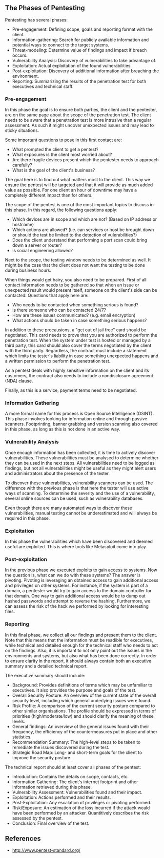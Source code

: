 ## The Phases of Pentesting

Pentesting has several phases:

- Pre-engagement: Defining scope, goals and reporting format with the client.
- Information-gathering: Search for publicly available information and potential ways to connect to the target systems.
- Threat-modeling: Determine value of findings and impact if breach occurs. 
- Vulnerability Analysis: Discovery of vulnerabilities to take advantage of.
- Exploitation: Actual exploitation of the found vulnerabilities.
- Post-exploitation: Discovery of additional information after breaching the environment.
- Reporting: Summarizing the results of the penetration test for both executives and technical staff.

### Pre-engagement

In this phase the goal is to ensure both parties, the client and the pentester, are on the same page about the scope of the penetration test. The client needs to be aware that a penetration test is more intrusive than a regular assessment. As such it might uncover unexpected issues and may lead to sticky situations.

Some important questions to pose in this first contact are:

- What prompted the client to get a pentest?
- What exposures is the client most worried about?
- Are there fragile devices present which the pentester needs to approach carefully?
- What is the goal of the client's business?

The goal here is to find out what matters most to the client. This way we ensure the pentest will be targeted and that it will provide as much added value as possible. For one client an hour of downtime may have a completely different impact than for others.

The scope of the pentest is one of the most important topics to discuss in this phase. In this regard, the following questions apply:

- Which devices are in scope and which are not? (Based on IP address or hostname)
- Which actions are allowed? (i.e. can services or host be brought down or should the test be limited to the detection of vulerabilities?)
- Does the client understand that performing a port scan could bring down a server or router?
- Is social engineering allowed? 

Next to the scope, the testing window needs to be determined as well. It might be the case that the client does not want the testing to be done during business hours.

When things would get hairy, you also need to be prepared. First of all contact information needs to be gathered so that when an issue or unexpected result would present itself, someone on the client's side can be contacted. Questions that apply here are:

- Who needs to be contacted when something serious is found?
- Is there someone who can be contacted 24/7?
- How are these issues communicated? (e.g. email encryption)
- What actions should be taken in case something serious happens?

In addition to these precausions, a "get out of jail free" card should be negotiated. This card needs to prove that you are authorized to perform the penetration test. When the system under test is hosted or managed by a third party, this card should also cover the terms negotiated by the client with the third party. Regardless, the contract must include a statement which limits the tester's liability in case something unexpected happens and a written permission to perform the penetration test.

As a pentest deals with highly sensitive information on the client and its customers, the contract also needs to include a nondisclosure agreement (NDA) clause.

Finally, as this is a service, payment terms need to be negotiated.

### Information Gathering

A more formal name for this process is Open Source Intelligence (OSINT). This phase involves looking for information online and through passive scanners. Footprinting, banner grabbing and version scanning also covered in this phase, as long as this is not done in an active way. 

### Vulnerability Analysis

Once enough information has been collected, it is time to actively discover vulnerabilities. These vulnerabilities must be analysed to determine whether they can be used in the next steps. All vulnerabilities need to be logged as findings, but not all vulnerabilities might be useful as they might alert users and administrators about the presence of the tester.

To discover these vulnerabilities, vulnerability scanners can be used. The difference with the previous phase is that here the tester will use active ways of scanning. To determine the severity and the use of a vulnerability, several online sources can be used, such as vulnerability databases.

Even though there are many automated ways to discover these vulnerabilities, manual testing cannot be underestimated and will always be required in this phase.

### Exploitation

In this phase the vulnerabilities which have been discovered and deemed useful are exploited. This is where tools like Metasploit come into play. 

### Post-exploitation

In the previous phase we executed exploits to gain access to systems. Now the question is, what can we do with these systems? The answer is pivoting. Pivoting is leveraging an obtained access to gain additional access and privileges on other systems. For instance, if the system is part of a domain, a pentester would try to gain access to the domain controller for that domain. One way to gain additional access would be to dump out hashed passwords and attempt to reverse the hashing. Furthermore, we can assess the risk of the hack we performed by looking for interesting files.

### Reporting

In this final phase, we collect all our findings and present them to the client. Note that this means that the information must be readible for executives, while technical and detailed enough for the technical staff who needs to act on the findings. Also, it is important to not only point out the issues in the environments and systems, but also what has been done correctly. In order to ensure clarity in the report, it should always contain both an executive summary and a detailed technical report.

The executive summary should include:

- Background: Provides definitions of terms which may be unfamiliar to executives. It also provides the purpose and goals of the test.
- Overall Security Posture: An overview of the current state of the overall security level, including which general underlying issues were found.
- Risk Profile: A comparison of the current security posture compared to other similar organisations. The profile should be expressed in terms of priorities (high/moderate/low) and should clarify the meaning of these levels.
- General findings: An overview of the general issues found with their frequency, the efficiency of the countermeasures put in place and other statistics.
- Recommendation Summary: The high-level steps to be taken to remediate the issues discovered during the test.
- Strategic Road Map: Long- and short-term goals for the client to improve the security posture.

The technical report should at least cover all phases of the pentest:

- Introduction: Contains the details on scope, contacts, etc.
- Information Gathering: The client's internet footprint and other information retrieved during this phase.
- Vulnerability Assessment: Vulnerabilities found and their impact.
- Exploitation: Actions performed and their results.
- Post-Exploitation: Any escalation of privileges or pivoting performed.
- Risk/Exposure: An estimation of the loss incurred if the attack would have been performed by an attacker. Quantitively describes the risk assessed by the pentest.
- Conclusion: Final overview of the test.

## References

- http://www.pentest-standard.org/
